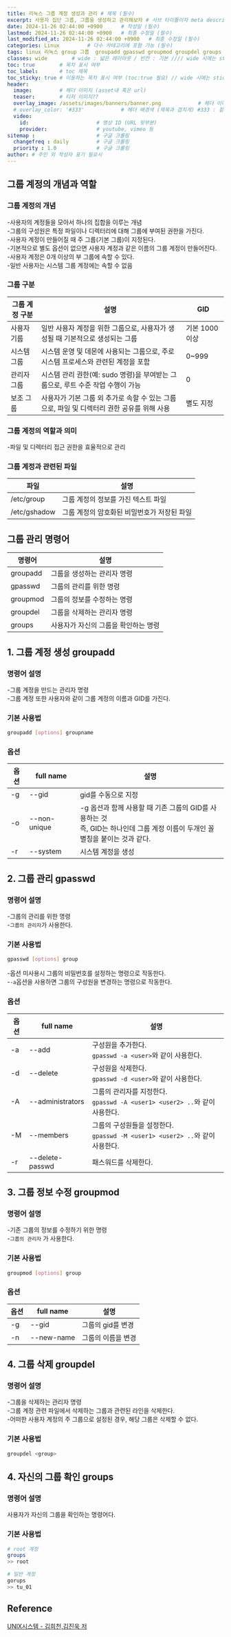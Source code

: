 ```yaml
---
title: 리눅스 그룹 계정 생성과 관리 # 제목 (필수)
excerpt: 사용자 집단 그룹, 그룹을 생성하고 관리해보자 # 서브 타이틀이자 meta description (필수)
date: 2024-11-26 02:44:00 +0900      # 작성일 (필수)
lastmod: 2024-11-26 02:44:00 +0900   # 최종 수정일 (필수)
last_modified_at: 2024-11-26 02:44:00 +0900   # 최종 수정일 (필수)
categories: Linux         # 다수 카테고리에 포함 가능 (필수)
tags: linux 리눅스 group 그룹  groupadd gpasswd groupmod groupdel groups                    # 태그 복수개 가능 (필수)
classes: wide        # wide : 넓은 레이아웃 / 빈칸 : 기본 //// wide 시에는 sticky toc 불가
toc: true        # 목차 표시 여부
toc_label:       # toc 제목
toc_sticky: true # 이동하는 목차 표시 여부 (toc:true 필요) // wide 시에는 sticky toc 불가
header: 
  image:         # 헤더 이미지 (asset내 혹은 url)
  teaser:        # 티저 이미지??
  overlay_image: /assets/images/banners/banner.png            # 헤더 이미지 (제목과 겹치게)
  # overlay_color: '#333'            # 헤더 배경색 (제목과 겹치게) #333 : 짙은 회색 (필수)
  video:
    id:                      # 영상 ID (URL 뒷부분)
    provider:                # youtube, vimeo 등
sitemap :                    # 구글 크롤링
  changefreq : daily         # 구글 크롤링
  priority : 1.0             # 구글 크롤링
author: # 주인 외 작성자 표기 필요시
---
```

<!--postNo: 20241126_003-->

## 그룹 계정의 개념과 역할  

### 그룹 계정의 개념  

-사용자의 계정들을 모아서 하나의 집합을 이루는 개념  
-그룹의 구성원은 특정 파일이나 디렉터리에 대해 그룹에 부여된 권한을 가진다.  
-사용자 계정이 만들어질 때 주 그룹(기본 그룹)이 지정된다.  
-기본적으로 별도 옵션이 없으면 사용자 계정과 같은 이름의 그룹 계정이 만들어진다.  
-사용자 계정은 0개 이상의 부 그룹에 속할 수 있다.  
-일반 사용자는 시스템 그룹 계정에는 속할 수 없음  

### 그룹 구분

|그룹 계정 구분|설명|GID|
|---|---|---|
|사용자 기룹|일반 사용자 계정을 위한 그룹으로, 사용자가 생성될 때 기본적으로 생성되는 그룹|기본 1000 이상|
|시스템 그룹|시스템 운영 및 데몬에 사용되는 그룹으로, 주로 시스템 프로세스와 관련된 계정을 포함|0~999|
|관리자 그룹|시스템 관리 권한(예: sudo 명령)을 부여받는 그룹으로, 루트 수준 작업 수행이 가능|0|
|보조 그룹|사용자가 기본 그룹 외 추가로 속할 수 있는 그룹으로, 파일 및 디렉터리 권한 공유를 위해 사용|별도 지정|

### 그룹 계정의 역할과 의미  

-파일 및 디렉터리 접근 권한을 효율적으로 관리  

### 그룹 계정과 관련된 파일  

|파일|설명|
|---|---|
|/etc/group|그룹 계정의 정보를 가진 텍스트 파일|
|/etc/gshadow|그룹 계정의 암호화된 비밀번호가 저장된 파일|


## 그룹 관리 명령어  

|명령어|설명|
|---|---|
|groupadd|그룹을 생성하는 관리자 명령|
|gpasswd|그룹의 관리를 위한 명령|
|groupmod|그룹의 정보를 수정하는 명령|
|groupdel|그룹을 삭제하는 관리자 명령|
|groups|사용자가 자신의 그룹을 확인하는 명령|

## 1. 그룹 계정 생성 groupadd  

### 명령어 설명  

-그룹 계정을 만드는 관리자 명령  
-그룹 계정 또한 사용자와 같이 그룹 계정의 이름과 GID를 가진다.  

### 기본 사용법  

```bash
groupadd [options] groupname
```

### 옵션  

|옵션|full name|설명|
|---|---|---|
|-g|--gid|gid를 수동으로 지정|
|-o|--non-unique|-g 옵션과 함께 사용할 때 기존 그룹의 GID를 사용하는 것<br>즉, GID는 하나인데 그룹 계정 이름이 두개인 꼴<br>별칭을 붙이는 것과 같다.|
|-r|--system|시스템 계정을 생성|


## 2. 그룹 관리 gpasswd  

### 명령어 설명  

-그룹의 관리를 위한 명령  
-`그룹의 관리자`가 사용한다.  

### 기본 사용법  

```bash
gpasswd [options] group
```

-옵션 미사용시 그룹의 비밀번호를 설정하는 명령으로 작동한다.  
-`-a`옵션을 사용하면 그룹의 구성원을 변경하는 명령으로 작동한다.  

### 옵션  

|옵션|full name|설명|
|---|---|---|
|-a|--add|구성원을 추가한다.<br>`gpasswd -a <user>`와 같이 사용한다.|
|-d|--delete|구성원을 삭제한다.<br>`gpasswd -d <user>`와 같이 사용한다.|
|-A|--administrators|그룹의 관리자를 지정한다.<br>`gpasswd -A <user1> <user2> ..`와 같이 사용한다.|
|-M|--members|그룹의 구성원들을 설정한다.<br>`gpasswd -M <user1> <user2> ..`와 같이 사용한다.|
|-r|--delete-passwd|패스워드를 삭제한다.|


## 3. 그룹 정보 수정 groupmod  

### 명령어 설명  

-기존 그룹의 정보를 수정하기 위한 명령  
-`그룹의 관리자` 가 사용한다.  

### 기본 사용법  

```bash
groupmod [options] group
```

### 옵션  

|옵션|full name|설명|
|---|---|---|
|-g|--gid|그룹의 gid를 변경|
|-n|--new-name|그룹의 이름을 변경|

## 4. 그룹 삭제 groupdel  

### 명령어 설명  

-그룹을 삭제하는 관리자 명령  
-그룹 계정 관련 파일에서 삭제하는 그룹과 관련된 라인을 삭제한다.  
-어떠한 사용자 계정의 주 그룹으로 설정된 경우, 해당 그룹은 삭제할 수 없다.  

### 기본 사용법  

```bash
groupdel <group>
```

## 4. 자신의 그룹 확인 groups  

### 명령어 설명  

사용자가 자신의 그룹을 확인하는 명령어다.

### 기본 사용법  

```bash
# root 계정
groups
>> root

# 일반 계정
gorups
>> tu_01
```

## Reference  

[UNIX시스템 - 김희천,김진욱 저 ](https://search.shopping.naver.com/book/catalog/41474371650)  
